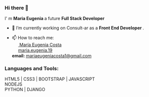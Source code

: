 ### Hi there 👋

I' m <strong> Maria Eugenia </strong> a future <strong> Full Stack Developer </strong>
- 🔭 I’m currently working on Consult-ar as a <strong> Front End Developer </strong>.

- 📫 How to reach me: <br>
 <a href="www.linkedin.com/in/maríaeugeniacosta" target="blank"><img align="center" src="https://cdn.jsdelivr.net/npm/simple-icons@3.0.1/icons/linkedin.svg" alt="" height="15" width="20" /> María Eugenia Costa </a> <br>
 <a href="https://www.instagram.com/maria.eugenia.19" target="blank"><img align="center" src="https://cdn.jsdelivr.net/npm/simple-icons@3.0.1/icons/instagram.svg" alt="" height="15" width="20" />maria.eugenia.19</a> <br>
 <strong> email: </strong> mariaeugeniacosta1@gmail.com <br>

<h3 align="left">Languages and Tools:</h3>

HTML5 | CSS3 | BOOTSTRAP | JAVASCRIPT <br>
NODEJS <br>
PYTHON | DJANGO

<!--
**eugenia1984/eugenia1984** is a ✨ _special_ ✨ repository because its `README.md` (this file) appears on your GitHub profile.

Here are some ideas to get you started:

- 🔭 I’m currently working on ...
- 🌱 I’m currently learning ...
- 👯 I’m looking to collaborate on ...
- 🤔 I’m looking for help with ...
- 💬 Ask me about ...
- 📫 How to reach me: ...
- 😄 Pronouns: ...
- ⚡ Fun fact: ...
-->
